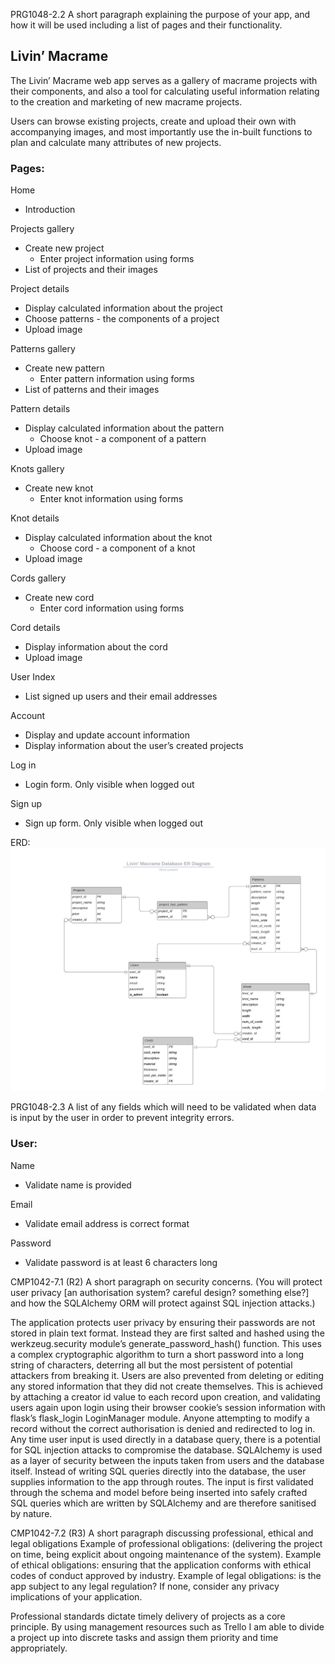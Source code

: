 PRG1048-2.2  A short paragraph explaining the purpose of your app, and how it will be used including a list of pages and their functionality. 

## Livin’ Macrame

The Livin’ Macrame web app serves as a gallery of macrame projects with their components, and also a tool for calculating useful information relating to the creation and marketing of new macrame projects.

Users can browse existing projects, create and upload their own with accompanying images, and most importantly use the in-built functions to plan and calculate many attributes of new projects. 

### Pages:

Home
- Introduction

Projects gallery
- Create new project
    - Enter project information using forms
- List of projects and their images

Project details
- Display calculated information about the project
- Choose patterns - the components of a project
- Upload image
  
Patterns gallery
- Create new pattern
    - Enter pattern information using forms
- List of patterns and their images

Pattern details
- Display calculated information about the pattern
    - Choose knot - a component of a pattern
- Upload image

Knots gallery
- Create new knot
    - Enter knot information using forms

Knot details
- Display calculated information about the knot
    - Choose cord - a component of a knot
- Upload image

Cords gallery
- Create new cord
  - Enter cord information using forms

Cord details
- Display information about the cord
- Upload image

User Index
- List signed up users and their email addresses

Account
- Display and update account information
- Display information about the user’s created projects

Log in
- Login form. Only visible when logged out

Sign up
- Sign up form. Only visible when logged out


ERD: ![ERD](/docs/livin_macrame_ERD.png)

PRG1048-2.3 A list of any fields which will need to be validated when data is input by the user in order to prevent integrity errors.

### User:
Name
- Validate name is provided

Email
- Validate email address is correct format

Password
- Validate password is at least 6 characters long
 
 
CMP1042-7.1 (R2) A short paragraph on security concerns. (You will protect user privacy [an authorisation system? careful design? something else?] and how the SQLAlchemy ORM will protect against SQL injection attacks.)

The application protects user privacy by ensuring their passwords are not stored in plain text format. Instead they are first salted and hashed using the werkzeug.security module’s generate_password_hash() function. This uses a complex cryptographic algorithm to turn a short password into a long string of characters, deterring all but the most persistent of potential attackers from breaking it.
Users are also prevented from deleting or editing any stored information that they did not create themselves. This is achieved by attaching a creator id value to each record upon creation, and validating users again upon login using their browser cookie’s session information with flask’s flask_login LoginManager module. Anyone attempting to modify a record without the correct authorisation is denied and redirected to log in.
Any time user input is used directly in a database query, there is a potential for SQL injection attacks to compromise the database. SQLAlchemy is used as a layer of security between the inputs taken from users and the database itself. Instead of writing SQL queries directly into the database, the user supplies information to the app through routes. The input is first validated through the schema and model before being inserted into safely crafted SQL queries which are written by SQLAlchemy and are therefore sanitised by nature.
 
CMP1042-7.2 (R3) A short paragraph discussing professional, ethical and legal obligations
Example of professional obligations: (delivering the project on time, being explicit about ongoing maintenance of the system).
Example of ethical obligations: ensuring that the application conforms with ethical codes of conduct approved by industry.
Example of legal obligations: is the app subject to any legal regulation? If none, consider any privacy implications of your application.

Professional standards dictate timely delivery of projects as a core principle. By using management resources such as Trello I am able to divide a project up into discrete tasks and assign them priority and time appropriately. 

